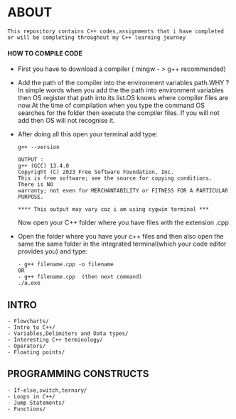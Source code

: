 # ABOUT

```
This repository contains C++ codes,assignments that i have completed or will be completing throughout my C++ learning journey
```

#### HOW TO COMPILE CODE

* First you have to download a compiler ( mingw - > g++ recommended)
* Add the path of the compiler into the environment variables path.WHY ? In simple words when you add the the path into environment variables then OS register that path into its list.OS knows where compiler files are now.At the time of compilation when you type the command OS searches for the folder then execute the compiler files. If you will not add then OS will not recognise it.
* After doing all this open your terminal add type:

  ```
  g++ --version

  OUTPUT : 
  g++ (GCC) 13.4.0
  Copyright (C) 2023 Free Software Foundation, Inc.
  This is free software; see the source for copying conditions.  There is NO
  warranty; not even for MERCHANTABILITY or FITNESS FOR A PARTICULAR PURPOSE.

  **** This output may vary coz i am using cygwin terminal ***
  ```

  Now open your C++ folder where you have files with the extension .cpp
* Open the folder where you have your c++ files and then also open the same the same folder in the integrated terminal(which your code editor provides you) and type:

  ```
  - g++ filename.cpp -o filename 
  OR 
  - g++ filename.cpp  (then next command)
  ./a.exe
  ```

## INTRO

```
- Flowcharts/
- Intro to C++/
- Variables,Delimiters and Data types/
- Interesting C++ terminology/
- Operators/
- Floating points/
```

## PROGRAMMING CONSTRUCTS

```
- If-else,switch,ternary/
- Loops in C++/
- Jump Statements/
- Functions/
```
